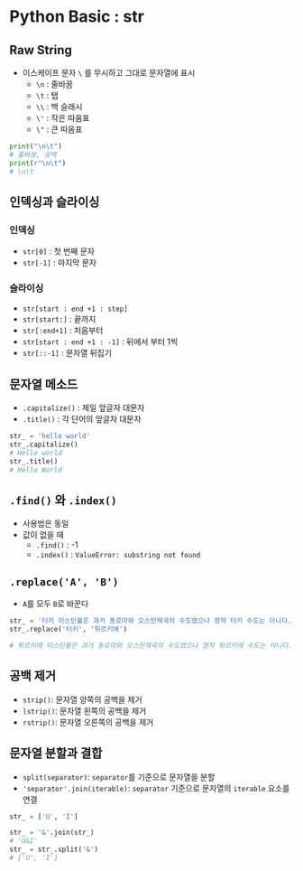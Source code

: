 # Python Basic : str

## Raw String
- 이스케이프 문자 `\` 를 무시하고 그대로 문자열에 표시
  - `\n` : 줄바꿈
  - `\t` : 탭
  - `\\` : 백 슬래시
  - `\'` : 작은 따옴표
  - `\"` : 큰 따옴표

```py
print("\n\t")
# 줄바꿈, 공백
print(r"\n\t")
# \n\t
```

## 인덱싱과 슬라이싱

### 인덱싱
- `str[0]` : 첫 번째 문자
- `str[-1]` : 마지막 문자

### 슬라이싱
- `str[start : end +1 : step]`
- `str[start:]` : 끝까지
- `str[:end+1]` : 처음부터
- `str[start : end +1 : -1]` : 뒤에서 부터 1씩
- `str[::-1]` : 문자열 뒤집기

## 문자열 메소드
- `.capitalize()` : 제일 앞글자 대문자
- `.title()` : 각 단어의 앞글자 대문자

```py
str_ = 'hello world'
str_.capitalize() 
# Hello world
str_.title()
# Hello World
```

## `.find()` 와 `.index()`
- 사용법은 동일
- 값이 없을 때
  - `.find()` : -1
  - `.index()` : `ValueError: substring not found`

## `.replace('A', 'B')`
- `A`를 모두 `B`로 바꾼다

```py
str_ = '터키 이스탄불은 과거 동로마와 오스만제국의 수도였으나 정작 터키 수도는 아니다.'
str_.replace('터키', '튀르키에')

# 튀르키에 이스탄불은 과거 동로마와 오스만제국의 수도였으나 정작 튀르키에 수도는 아니다.
```

## 공백 제거
- `strip()`: 문자열 양쪽의 공백을 제거
- `lstrip()`: 문자열 왼쪽의 공백을 제거
- `rstrip()`: 문자열 오른쪽의 공백을 제거

## 문자열 분할과 결합

- `split(separator)`: `separator`를 기준으로 문자열을 분할
- `'separator'.join(iterable)`: `separator` 기준으로 문자열의 `iterable` 요소를 연결

```py
str_ = ['U', 'I']

str_ = '&'.join(str_)
# 'U&I'
str_ = str_.split('&')
# ['U', 'I']
```